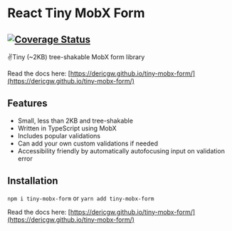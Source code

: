 # React Tiny MobX Form
[![Coverage Status](https://coveralls.io/repos/github/dericgw/tiny-mobx-form/badge.svg?branch=master)](https://coveralls.io/github/dericgw/tiny-mobx-form?branch=master)
---

✌️Tiny (~2KB) tree-shakable MobX form library

Read the docs here: [https://dericgw.github.io/tiny-mobx-form/](https://dericgw.github.io/tiny-mobx-form/)

## Features
- Small, less than 2KB and tree-shakable
- Written in TypeScript using MobX
- Includes popular validations
- Can add your own custom validations if needed
- Accessibility friendly by automatically autofocusing input on validation error


## Installation
`npm i tiny-mobx-form` or `yarn add tiny-mobx-form`

Read the docs here: [https://dericgw.github.io/tiny-mobx-form/](https://dericgw.github.io/tiny-mobx-form/)
